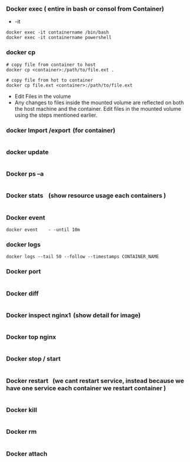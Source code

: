 
### Docker exec ( entire in bash or consol from Container) 
* -it  
```
docker exec -it containername /bin/bash
docker exec -it containername powershell
```
### docker cp
```
# copy file from container to host
docker cp <container>:/path/to/file.ext .

# copy file from hot to container 
docker cp file.ext <container>:/path/to/file.ext
```
* Edit Files in the volume
* Any changes to files inside the mounted volume are reflected on both the host machine and the container. Edit files in the mounted volume using the steps mentioned earlier.
### docker Import /export  (for container) 
```
```
### docker update 
```
```
###   Docker ps –a 
```
```
### Docker stats     (show resource usage each containers ) 
```
```
### Docker event 
```
docker event    - -until 10m 
```

### docker logs
```
docker logs --tail 50 --follow --timestamps CONTAINER_NAME
```

### Docker port 
```
```
### Docker diff 
```
```
### Docker inspect nginx1  (show detail for image) 
```
```
### Docker top nginx 
```
```
### Docker stop / start 
```
```
### Docker restart    (we cant restart service, instead because we have one service each container we restart container ) 
```
```
### Docker kill 
```
```
### Docker rm 
```
```
### Docker attach 
```
```

